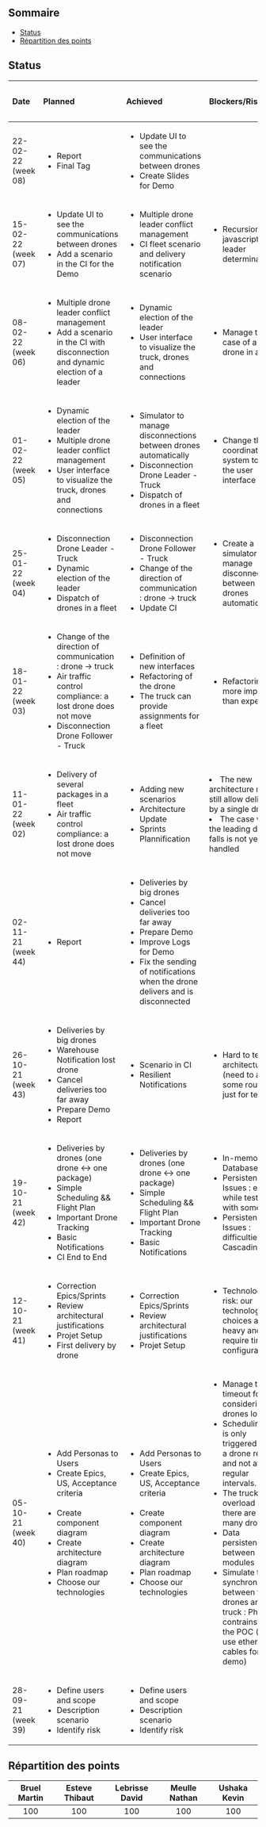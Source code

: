 ## Sommaire

* [Status](#status)
* [Répartition des points](#répartition-des-points)

## Status
| Date | Planned | Achieved | Blockers/Risk | 🟩🟧🟥 Flag |
| :--- | :--- | :--- | :--- | :---: |
| 22-02-22<br />(week 08) | <ul><li>Report</li><li>Final Tag</li></ul>| <ul><li>Update UI to see the communications between drones</li><li>Create Slides for Demo</li></ul> | <ul></ul> | 🟩 |
| 15-02-22<br />(week 07) | <ul><li>Update UI to see the communications between drones</li><li>Add a scenario in the CI for the Demo</li></ul>| <ul><li>Multiple drone leader conflict management</li><li>CI fleet scenario and delivery notification scenario</li></ul> | <ul><li>Recursion and javascript for leader determination</li></ul> | 🟩 |
| 08-02-22<br />(week 06) | <ul><li>Multiple drone leader conflict management</li><li>Add a scenario in the CI with disconnection and dynamic election of a leader</li></ul>| <ul><li>Dynamic election of the leader</li><li>User interface to visualize the truck, drones and connections</li></ul> | <ul><li>Manage the case of a lost drone in a fleet</li></ul> | 🟩 |
| 01-02-22<br />(week 05) | <ul><li>Dynamic election of the leader</li><li>Multiple drone leader conflict management</li><li>User interface to visualize the truck, drones and connections</li></ul>| <ul><li>Simulator to manage disconnections between drones automatically</li><li>Disconnection Drone Leader - Truck</li><li>Dispatch of drones in a fleet</li></ul> | <ul><li>Change the coordinate system to fit the user interface</li></ul> | 🟩 |
| 25-01-22<br />(week 04) | <ul><li>Disconnection Drone Leader - Truck</li><li>Dynamic election of the leader</li><li>Dispatch of drones in a fleet</li></ul>| <ul><li>Disconnection Drone Follower - Truck</li><li>Change of the direction of communication : drone -> truck</li><li>Update CI</li></ul> | <ul><li>Create a simulator to manage disconnections between drones automatically</li></ul> | 🟩 |
| 18-01-22<br />(week 03) | <ul><li>Change of the direction of communication : drone -> truck</li><li>Air traffic control compliance: a lost drone does not move</li><li>Disconnection Drone Follower - Truck</li></ul>| <ul><li>Definition of new interfaces </li><li>Refactoring of the drone</li><li>The truck can provide assignments for a fleet</li></ul> | <ul><li>Refactoring more important than expected</li> | 🟩 |
| 11-01-22<br />(week 02) | <ul><li>Delivery of several packages in a fleet</li><li>Air traffic control compliance: a lost drone does not move</li></ul>| <ul><li>Adding new scenarios</li><li>Architecture Update</li><li>Sprints Plannification</li></ul> | <li>The new architecture must still allow delivery by a single drone</li><li>The case where the leading drone falls is not yet handled</li> | 🟩 |
| 02-11-21<br />(week 44) | <ul><li>Report</li></ul>| <ul><li>Deliveries by big drones</li><li>Cancel deliveries too far away</li><li>Prepare Demo</li><li>Improve Logs for Demo</li><li>Fix the sending of notifications when the drone delivers and is disconnected</li></ul> | | 🟩 |
| 26-10-21<br />(week 43) | <ul><li>Deliveries by big drones</li><li>Warehouse Notification lost drone</li><li>Cancel deliveries too far away</li><li>Prepare Demo</li><li>Report</li></ul> | <ul><li>Scenario in CI</li><li>Resilient Notifications</li></ul> | <ul><li>Hard to test architecture (need to add some routes just for testing)</li></ul> | 🟩 |
| 19-10-21<br />(week 42) | <ul><li>Deliveries by drones (one drone <-> one package)</li><li>Simple Scheduling && Flight Plan</li><li>Important Drone Tracking</li><li>Basic Notifications</li><li>CI End to End </li></ul> | <ul><li>Deliveries by drones (one drone <-> one package)</li><li>Simple Scheduling && Flight Plan</li><li>Important Drone Tracking</li><li>Basic Notifications</li></ul> | <ul><li>In-memory Database</li><li>Persistence Issues : error while testing with some os</li><li>Persistence Issues : difficulties with Cascading</li></ul> | 🟩 |
| 12-10-21<br />(week 41) | <ul><li>Correction Epics/Sprints</li><li>Review architectural justifications</li><li>Projet Setup</li><li>First delivery by drone</li></ul> | <ul><li>Correction Epics/Sprints</li><li>Review architectural justifications</li><li>Projet Setup</li></ul> | <ul><li>Technological risk: our technological choices are heavy and will require time for configuration</li></ul> | 🟧 |
| 05-10-21<br />(week 40) | <ul><li>Add Personas to Users</li><li>Create Epics, US, Acceptance criteria</li><br /><li>Create component diagram</li><li>Create architecture diagram</li><li>Plan roadmap</li><li>Choose our technologies</li></ul> | <ul><li>Add Personas to Users</li><li>Create Epics, US, Acceptance criteria</li><br /><li>Create component diagram</li><li>Create architecture diagram</li><li>Plan roadmap</li><li>Choose our technologies</li></ul> | <ul><li>Manage the timeout for considering drones lost</li><li>Scheduling that is only triggered when a drone returns and not at regular intervals.</li><li>The truck can overload when there are too many drones</li><li>Data persistence between modules</li><li>Simulate the synchronisation between the drones and the truck : Physical contrainst of the POC (can't use ethernet cables for demo)</li></ul> | 🟩 |
| 28-09-21<br />(week 39)| <ul><li>Define users and scope</li><li>Description scenario</li><li>Identify risk</li></ul> | <ul><li>Define users and scope</li><li>Description scenario</li><li>Identify risk</li></ul> | | 🟩 |




## Répartition des points
| Bruel Martin | Esteve Thibaut | Lebrisse David | Meulle Nathan | Ushaka Kevin |
|:------------:|:--------------:|:--------------:|:-------------:|:------------:|
|     100      |      100       |      100       |      100      |     100      |
